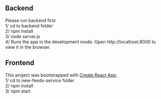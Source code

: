 ## Backend
Please run backend first <br>
1/ cd to backend folder <br>
2/ npm install <br>
3/ node server.js <br>
4/ Runs the app in the development mode.
Open http://localhost:8000 to view it in the browser.

## Frontend
This project was bootstrapped with [Create React App](https://github.com/facebook/create-react-app).<br>
1/ cd to new-feeds-service folder<br>
2/ npm install<br>
3/ npm start<br>
